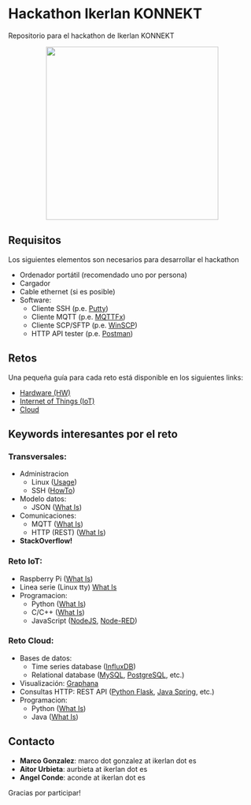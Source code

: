 # Hackathon Ikerlan KONNEKT
Repositorio para el hackathon de Ikerlan KONNEKT

<p align="center">
  <img width="350" height="351" src="https://www.ikerlan.es/img/ikerlan-konnekt/logo-footer.png">
</p>

## Requisitos
Los siguientes elementos son necesarios para desarrollar el hackathon

* Ordenador portátil (recomendado uno por persona)
* Cargador
* Cable ethernet (si es posible)
* Software:
  * Cliente SSH (p.e. [Putty](https://www.putty.org/))
  * Cliente MQTT (p.e. [MQTTFx](https://mqttfx.jensd.de/))
  * Cliente SCP/SFTP (p.e. [WinSCP](https://winscp.net/eng/index.php))
  * HTTP API tester (p.e. [Postman](https://www.getpostman.com/))

## Retos
Una pequeña guía para cada reto está disponible en los siguientes links:
 * [Hardware (HW)](https://github.com/ikerlan2015/hackathon/tree/master/hw)
 * [Internet of Things (IoT)](https://github.com/ikerlan2015/hackathon/tree/master/iot)
 * [Cloud](https://github.com/ikerlan2015/hackathon/tree/master/cloud)

## Keywords interesantes por el reto
### Transversales:
  * Administracion
    * Linux ([Usage](https://www.raspberrypi.org/documentation/linux/usage/))
    * SSH ([HowTo](https://www.howtogeek.com/311287/how-to-connect-to-an-ssh-server-from-windows-macos-or-linux/))
  * Modelo datos:
    * JSON ([What Is](https://developer.mozilla.org/en-US/docs/Learn/JavaScript/Objects/JSON))
  * Comunicaciones:
    * MQTT ([What Is](https://randomnerdtutorials.com/what-is-mqtt-and-how-it-works/))
    * HTTP (REST) ([What Is](https://spring.io/understanding/REST))
  * **StackOverflow!**
### Reto IoT:
  * Raspberry Pi ([What Is](https://www.raspberrypi.org/))
  * Linea serie (Linux tty) [What Is](https://askubuntu.com/questions/481906/what-does-tty-stand-for)
  * Programacion:
    * Python ([What Is](https://www.python.org/))
    * C/C++ ([What Is](https://www.programiz.com/c-programming))
    * JavaScript ([NodeJS](https://nodejs.org/en/about/), [Node-RED](https://nodered.org/))
### Reto Cloud:
  * Bases de datos:
    * Time series database ([InfluxDB](https://www.influxdata.com/))
    * Relational database ([MySQL](https://www.mysql.com/), [PostgreSQL](https://www.postgresql.org/), etc.)
  * Visualización: [Graphana](https://grafana.com/)
  * Consultas HTTP: REST API ([Python Flask](http://flask.pocoo.org/), [Java Spring](https://spring.io/), etc.)
  * Programacion:
    * Python ([What Is](https://www.python.org/))
    * Java ([What Is](https://www.edureka.co/blog/what-is-java/))

## Contacto
 * **Marco Gonzalez**: marco dot gonzalez at ikerlan dot es
 * **Aitor Urbieta**: aurbieta at ikerlan dot es
 * **Angel Conde**: aconde at ikerlan dot es


Gracias por participar!
